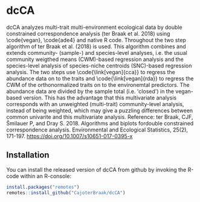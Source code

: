 # dcCA

<!-- badges: start -->
<!-- badges: end -->

 dcCA analyzes multi-trait multi-environment ecological data by
double constrained correspondence analysis (ter Braak et al. 2018) 
using \code{vegan}, \code{ade4} and native R code.
Throughout the two step algorithm of ter Braak et al. (2018) is used. This algorithm
combines and extends community- (sample-) and species-level analyses, i.e.
the usual community weigthed means (CWM)-based regression analysis and the
species-level analysis of species-niche centroids (SNC)-based regression analysis.
The two steps use \code{\link[vegan]{cca}} to regress the abundance data on to the traits
and \code{\link[vegan]{rda}} to regress the CWM of the orthonormalized traits on to the environemtal predictors.
The abundance data are divided by the sample total
(i.e. 'closed') in the vegan-based version. This
has the advantage that this multivariate analysis corresponds with an unweighted (multi-trait)
community-level analysis, instead of being weighted, which may give a puzzling differences
between common univarite and this multivariate analysis.
Reference: ter Braak, CJF, Šmilauer P, and Dray S. 2018. Algorithms and biplots fordouble constrained correspondence analysis. Environmental and Ecological Statistics, 25(2), 171-197. https://doi.org/10.1007/s10651-017-0395-x

## Installation

You can install the released version of dcCA from github by
invoking the R-code within an R-console:

``` r
install.packages("remotes")
remotes::install_github("CajoterBraak/dcCA")
```

